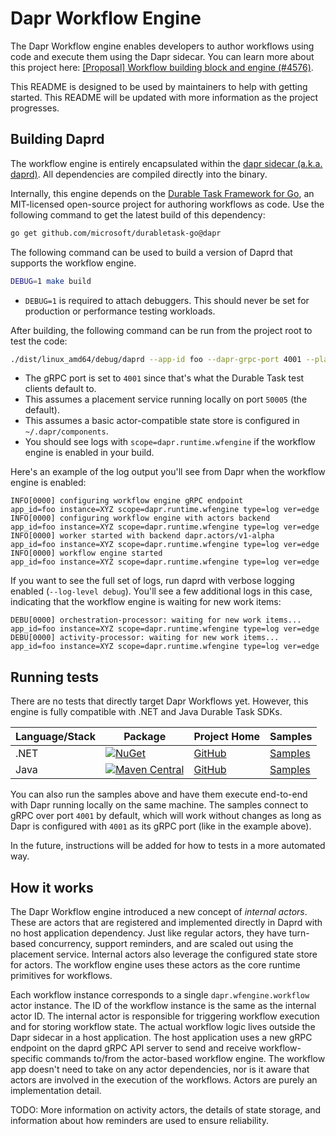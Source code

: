 # Dapr Workflow Engine

The Dapr Workflow engine enables developers to author workflows using code and execute them using the Dapr sidecar. You can learn more about this project here: [[Proposal] Workflow building block and engine (#4576)](https://github.com/dapr/dapr/issues/4576).

This README is designed to be used by maintainers to help with getting started. This README will be updated with more information as the project progresses.

## Building Daprd

The workflow engine is entirely encapsulated within the [dapr sidecar (a.k.a. daprd)](https://docs.dapr.io/concepts/dapr-services/sidecar/). All dependencies are compiled directly into the binary.

Internally, this engine depends on the [Durable Task Framework for Go](https://github.com/microsoft/durabletask-go), an MIT-licensed open-source project for authoring workflows as code. Use the following command to get the latest build of this dependency:

```bash
go get github.com/microsoft/durabletask-go@dapr
```

The following command can be used to build a version of Daprd that supports the workflow engine.

```bash
DEBUG=1 make build
```
* `DEBUG=1` is required to attach debuggers. This should never be set for production or performance testing workloads.

After building, the following command can be run from the project root to test the code:

```bash
./dist/linux_amd64/debug/daprd --app-id foo --dapr-grpc-port 4001 --placement-host-address :50005 ~/.dapr/components/
```
* The gRPC port is set to `4001` since that's what the Durable Task test clients default to.
* This assumes a placement service running locally on port `50005` (the default).
* This assumes a basic actor-compatible state store is configured in `~/.dapr/components`.
* You should see logs with `scope=dapr.runtime.wfengine` if the workflow engine is enabled in your build.

Here's an example of the log output you'll see from Dapr when the workflow engine is enabled:

```
INFO[0000] configuring workflow engine gRPC endpoint         app_id=foo instance=XYZ scope=dapr.runtime.wfengine type=log ver=edge
INFO[0000] configuring workflow engine with actors backend   app_id=foo instance=XYZ scope=dapr.runtime.wfengine type=log ver=edge
INFO[0000] worker started with backend dapr.actors/v1-alpha  app_id=foo instance=XYZ scope=dapr.runtime.wfengine type=log ver=edge
INFO[0000] workflow engine started                           app_id=foo instance=XYZ scope=dapr.runtime.wfengine type=log ver=edge
```

If you want to see the full set of logs, run daprd with verbose logging enabled (`--log-level debug`). You'll see a few additional logs in this case, indicating that the workflow engine is waiting for new work items:

```
DEBU[0000] orchestration-processor: waiting for new work items...  app_id=foo instance=XYZ scope=dapr.runtime.wfengine type=log ver=edge
DEBU[0000] activity-processor: waiting for new work items...       app_id=foo instance=XYZ scope=dapr.runtime.wfengine type=log ver=edge
```

## Running tests

There are no tests that directly target Dapr Workflows yet. However, this engine is fully compatible with .NET and Java Durable Task SDKs.

| Language/Stack | Package | Project Home | Samples |
| - | - | - | - |
| .NET | [![NuGet](https://img.shields.io/nuget/v/Microsoft.DurableTask.Client.svg?style=flat)](https://www.nuget.org/packages/Microsoft.DurableTask.Client/) | [GitHub](https://github.com/microsoft/durabletask-dotnet) | [Samples](https://github.com/microsoft/durabletask-dotnet/tree/main/samples) |
| Java | [![Maven Central](https://img.shields.io/maven-central/v/com.microsoft/durabletask-client?label=durabletask-client)](https://search.maven.org/artifact/com.microsoft/durabletask-client) | [GitHub](https://github.com/microsoft/durabletask-java) | [Samples](https://github.com/microsoft/durabletask-java/tree/main/samples/src/main/java/io/durabletask/samples) |

You can also run the samples above and have them execute end-to-end with Dapr running locally on the same machine. The samples connect to gRPC over port `4001` by default, which will work without changes as long as Dapr is configured with `4001` as its gRPC port (like in the example above).

In the future, instructions will be added for how to tests in a more automated way.

## How it works

The Dapr Workflow engine introduced a new concept of *internal actors*. These are actors that are registered and implemented directly in Daprd with no host application dependency. Just like regular actors, they have turn-based concurrency, support reminders, and are scaled out using the placement service. Internal actors also leverage the configured state store for actors. The workflow engine uses these actors as the core runtime primitives for workflows.

Each workflow instance corresponds to a single `dapr.wfengine.workflow` actor instance. The ID of the workflow instance is the same as the internal actor ID. The internal actor is responsible for triggering workflow execution and for storing workflow state. The actual workflow logic lives outside the Dapr sidecar in a host application. The host application uses a new gRPC endpoint on the daprd gRPC API server to send and receive workflow-specific commands to/from the actor-based workflow engine. The workflow app doesn't need to take on any actor dependencies, nor is it aware that actors are involved in the execution of the workflows. Actors are purely an implementation detail.

TODO: More information on activity actors, the details of state storage, and information about how reminders are used to ensure reliability.